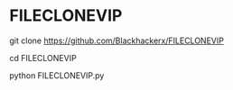 # FILECLONEVIP

git clone https://github.com/Blackhackerx/FILECLONEVIP

cd FILECLONEVIP

python FILECLONEVIP.py
